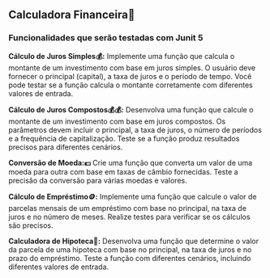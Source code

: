 ## Calculadora Financeira🧮

### Funcionalidades que serão testadas com Junit 5

**Cálculo de Juros Simples💰:**
Implemente uma função que calcula o montante de um investimento com base em juros simples. O usuário deve fornecer o principal (capital), a taxa de juros e o período de tempo. Você pode testar se a função calcula o montante corretamente com diferentes valores de entrada.

**Cálculo de Juros Compostos💰💰:**
Desenvolva uma função que calcule o montante de um investimento com base em juros compostos. Os parâmetros devem incluir o principal, a taxa de juros, o número de períodos e a frequência de capitalização. Teste se a função produz resultados precisos para diferentes cenários.

**Conversão de Moeda:💵**
Crie uma função que converta um valor de uma moeda para outra com base em taxas de câmbio fornecidas. Teste a precisão da conversão para várias moedas e valores.

**Cálculo de Empréstimo🪙:**
Implemente uma função que calcule o valor de parcelas mensais de um empréstimo com base no principal, na taxa de juros e no número de meses. Realize testes para verificar se os cálculos são precisos.

**Calculadora de Hipoteca🏡:**
Desenvolva uma função que determine o valor da parcela de uma hipoteca com base no principal, na taxa de juros e no prazo do empréstimo. Teste a função com diferentes cenários, incluindo diferentes valores de entrada.